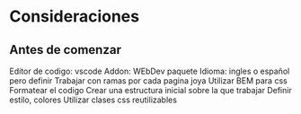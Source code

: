 # Consideraciones
## Antes de comenzar
Editor de codigo: vscode
Addon: WEbDev paquete
Idioma: ingles o español pero definir
Trabajar con ramas por cada pagina joya
Utilizar BEM para css
Formatear el codigo
Crear una estructura inicial sobre la que trabajar
Definir estilo, colores
Utilizar clases css reutilizables
